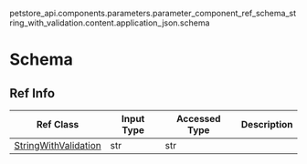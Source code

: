 petstore_api.components.parameters.parameter_component_ref_schema_string_with_validation.content.application_json.schema
# Schema

## Ref Info
Ref Class | Input Type | Accessed Type | Description
--------- | ---------- | ------------- | ------------
[StringWithValidation](string_with_validation.md) | str | str |
